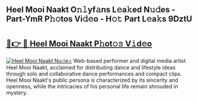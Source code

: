 ## Heel Mooi Naakt O𝚗𝚕yf𝚊ns L𝚎a𝚔ed N𝚞𝚍es - Part-YmR P𝚑𝚘tos Vi𝚍𝚎o - H𝚘𝚝 Part L𝚎a𝚔s 9DztU

# <h2><a href="http://kfa05f.oniu.top/?m=Heel+Mooi+Naakt">🔗👉 🔴 Heel Mooi Naakt P𝚑ot𝚘𝚜 V𝚒d𝚎o</a></h2>

[![Heel Mooi Naakt Nu𝚍e𝚜](https://i.imgur.com/0qMVB7G.gif)](http://kfa05f.oniu.top/?m=Heel+Mooi+Naakt)
Web-based performer and digital media artist Heel Mooi Naakt, acclaimed for distributing dance and lifestyle ideas through solo and collaborative dance performances and compact clips. Heel Mooi Naakt's public persona is characterized by its sincerity and openness, while the intricacies of his personal life remain shrouded in mystery.  
